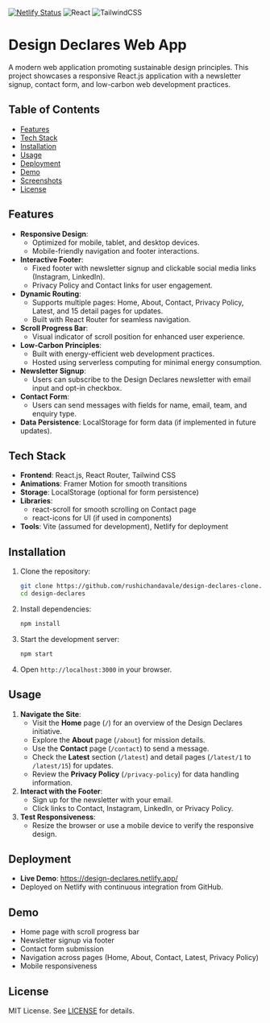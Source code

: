 [![Netlify Status](https://api.netlify.com/api/v1/badges/6da58e8d-ccd8-4de9-9d74-728e2de58e3b/deploy-status)](https://app.netlify.com/projects/design-declares/deploys)
![React](https://img.shields.io/badge/react-%2320232a.svg?style=flat&logo=react&logoColor=%2361DAFB)
![TailwindCSS](https://img.shields.io/badge/tailwindcss-%2338B2AC.svg?style=flat&logo=tailwind-css&logoColor=white)
# Design Declares Web App

A modern web application promoting sustainable design principles. This project showcases a responsive React.js application with a newsletter signup, contact form, and low-carbon web development practices.

## Table of Contents
- [Features](#features)
- [Tech Stack](#tech-stack)
- [Installation](#installation)
- [Usage](#usage)
- [Deployment](#deployment)
- [Demo](#demo)
- [Screenshots](#screenshots)
- [License](#license)

## Features
- **Responsive Design**:
  - Optimized for mobile, tablet, and desktop devices.
  - Mobile-friendly navigation and footer interactions.
- **Interactive Footer**:
  - Fixed footer with newsletter signup and clickable social media links (Instagram, LinkedIn).
  - Privacy Policy and Contact links for user engagement.
- **Dynamic Routing**:
  - Supports multiple pages: Home, About, Contact, Privacy Policy, Latest, and 15 detail pages for updates.
  - Built with React Router for seamless navigation.
- **Scroll Progress Bar**:
  - Visual indicator of scroll position for enhanced user experience.
- **Low-Carbon Principles**:
  - Built with energy-efficient web development practices.
  - Hosted using serverless computing for minimal energy consumption.
- **Newsletter Signup**:
  - Users can subscribe to the Design Declares newsletter with email input and opt-in checkbox.
- **Contact Form**:
  - Users can send messages with fields for name, email, team, and enquiry type.
- **Data Persistence**: LocalStorage for form data (if implemented in future updates).

## Tech Stack
- **Frontend**: React.js, React Router, Tailwind CSS
- **Animations**: Framer Motion for smooth transitions
- **Storage**: LocalStorage (optional for form persistence)
- **Libraries**:
  - react-scroll for smooth scrolling on Contact page
  - react-icons for UI (if used in components)
- **Tools**: Vite (assumed for development), Netlify for deployment

## Installation
1. Clone the repository:
   ```bash
   git clone https://github.com/rushichandavale/design-declares-clone.git
   cd design-declares
   ```
2. Install dependencies:
   ```bash
   npm install
   ```
3. Start the development server:
   ```bash
   npm start
   ```
4. Open `http://localhost:3000` in your browser.

## Usage
1. **Navigate the Site**:
   - Visit the **Home** page (`/`) for an overview of the Design Declares initiative.
   - Explore the **About** page (`/about`) for mission details.
   - Use the **Contact** page (`/contact`) to send a message.
   - Check the **Latest** section (`/latest`) and detail pages (`/latest/1` to `/latest/15`) for updates.
   - Review the **Privacy Policy** (`/privacy-policy`) for data handling information.
2. **Interact with the Footer**:
   - Sign up for the newsletter with your email.
   - Click links to Contact, Instagram, LinkedIn, or Privacy Policy.
3. **Test Responsiveness**:
   - Resize the browser or use a mobile device to verify the responsive design.

## Deployment
- **Live Demo**: https://design-declares.netlify.app/ 
- Deployed on Netlify with continuous integration from GitHub.

## Demo
- Home page with scroll progress bar
- Newsletter signup via footer
- Contact form submission
- Navigation across pages (Home, About, Contact, Latest, Privacy Policy)
- Mobile responsiveness


## License
MIT License. See [LICENSE](LICENSE) for details.
